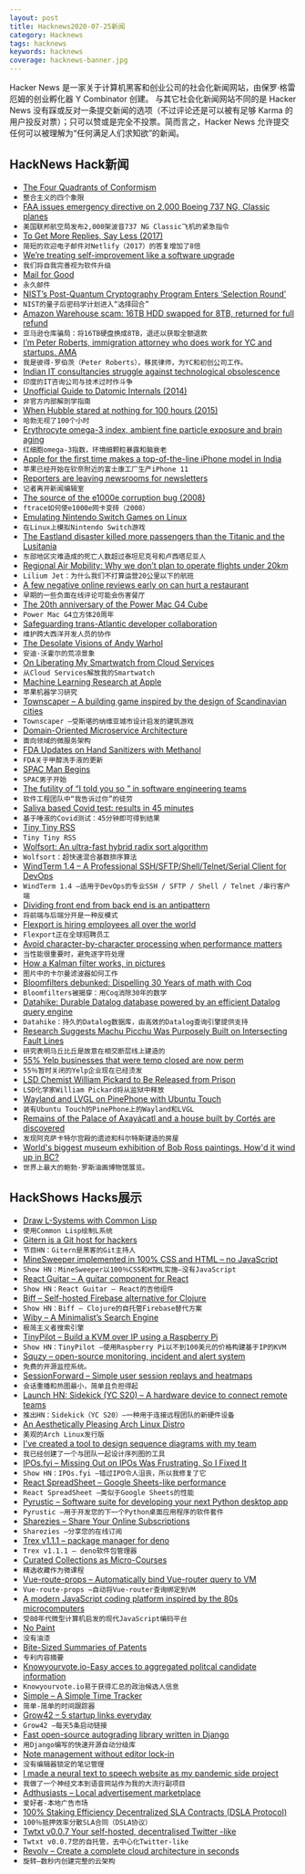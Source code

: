 ```yaml
---
layout: post
title: Hacknews2020-07-25新闻
category: Hacknews
tags: hacknews
keywords: hacknews
coverage: hacknews-banner.jpg
---
```


Hacker News 是一家关于计算机黑客和创业公司的社会化新闻网站，由保罗·格雷厄姆的创业孵化器 Y Combinator 创建。
与其它社会化新闻网站不同的是 Hacker News 没有踩或反对一条提交新闻的选项（不过评论还是可以被有足够 Karma 的用户投反对票）；只可以赞或是完全不投票。简而言之，Hacker News 允许提交任何可以被理解为“任何满足人们求知欲”的新闻。

## HackNews Hack新闻


- [The Four Quadrants of Conformism](http://paulgraham.com/conformism.html)
- `整合主义的四个象限`
- [FAA issues emergency directive on 2,000 Boeing 737 NG, Classic planes](https://www.reuters.com/article/us-boeing-737ng/faa-issues-emergency-directive-on-2000-boeing-737-ng-classic-planes-idUSKCN24P1KS)
- `美国联邦航空局发布2,000架波音737 NG Classic飞机的紧急指令`
- [To Get More Replies, Say Less (2017)](https://www.gkogan.co/blog/increase-reply-rates/)
- `简短的欢迎电子邮件对Netlify（2017）的答复增加了8倍`
- [We’re treating self-improvement like a software upgrade](https://medium.com/team-human/were-treating-self-improvement-like-a-software-upgrade-b25a8e3a80c6)
- `我们将自我完善视为软件升级`
- [Mail for Good](https://github.com/freeCodeCamp/mail-for-good/tree/heroku/stable)
- `永久邮件`
- [NIST’s Post-Quantum Cryptography Program Enters ‘Selection Round’](https://www.nist.gov/news-events/news/2020/07/nists-post-quantum-cryptography-program-enters-selection-round)
- `NIST的量子后密码学计划进入“选择回合”`
- [Amazon Warehouse scam: 16TB HDD swapped for 8TB, returned for full refund](https://twitter.com/BlissWallpaper/status/1286419567783432193)
- `亚马逊仓库骗局：将16TB硬盘换成8TB，退还以获取全额退款`
- [I’m Peter Roberts, immigration attorney who does work for YC and startups. AMA](item?id=23940345)
- `我是彼得·罗伯茨（Peter Roberts），移民律师，为YC和初创公司工作。`
- [Indian IT consultancies struggle against technological obsolescence](https://www.economist.com/business/2020/07/23/indian-it-consultancies-struggle-against-technological-obsolescence)
- `印度的IT咨询公司与技术过时作斗争`
- [Unofficial Guide to Datomic Internals (2014)](https://tonsky.me/blog/unofficial-guide-to-datomic-internals/)
- `非官方内部解剖学指南`
- [When Hubble stared at nothing for 100 hours (2015)](https://www.nationalgeographic.com/science/phenomena/2015/04/24/when-hubble-stared-at-nothing-for-100-hours/)
- `哈勃无视了100个小时`
- [Erythrocyte omega-3 index, ambient fine particle exposure and brain aging](https://n.neurology.org/content/early/2020/07/15/WNL.0000000000010074)
- `红细胞omega-3指数，环境细颗粒暴露和脑衰老`
- [Apple for the first time makes a top-of-the-line iPhone model in India](https://m.economictimes.com/tech/hardware/the-i-in-iphone-11-now-stands-for-india-made/articleshow/77135725.cms)
- `苹果已经开始在钦奈附近的富士康工厂生产iPhone 11`
- [Reporters are leaving newsrooms for newsletters](https://www.washingtonpost.com/business/2020/07/24/substack-email-newsletter-journalism/)
- `记者离开新闻编辑室`
- [The source of the e1000e corruption bug (2008)](https://lwn.net/Articles/304105/)
- `ftrace如何使e1000e网卡变砖（2008）`
- [Emulating Nintendo Switch Games on Linux](https://boilingsteam.com/emulating-nintendo-switch-games-on-linux/)
- `在Linux上模拟Nintendo Switch游戏`
- [The Eastland disaster killed more passengers than the Titanic and the Lusitania](https://www.smithsonianmag.com/history/eastland-disaster-killed-more-passengers-titanic-and-lusitania-why-has-it-been-forgotten-180953146/)
- `东部地区灾难造成的死亡人数超过泰坦尼克号和卢西塔尼亚人`
- [Regional Air Mobility: Why we don’t plan to operate flights under 20km](https://lilium.com/newsroom-detail/why-regional-air-mobility)
- `Lilium Jet：为什么我们不打算运营20公里以下的航班`
- [A few negative online reviews early on can hurt a restaurant](https://news.osu.edu/how-a-few-negative-online-reviews-early-on-can-hurt-a-restaurant/)
- `早期的一些负面在线评论可能会伤害餐厅`
- [The 20th anniversary of the Power Mac G4 Cube](https://www.wired.com/story/20-years-ago-steve-jobs-built-the-coolest-computer-ever-it-bombed/)
- `Power Mac G4立方体20周年`
- [Safeguarding trans-Atlantic developer collaboration](https://github.blog/2020-07-23-safeguarding-trans-atlantic-developer-collaboration/)
- `维护跨大西洋开发人员的协作`
- [The Desolate Visions of Andy Warhol](https://newrepublic.com/article/158587/desolate-visions-andy-warhol)
- `安迪·沃霍尔的荒凉景象`
- [On Liberating My Smartwatch from Cloud Services](https://www.bunniestudios.com/blog/?p=5863)
- `从Cloud Services解放我的Smartwatch`
- [Machine Learning Research at Apple](https://machinelearning.apple.com)
- `苹果机器学习研究`
- [Townscaper – A building game inspired by the design of Scandinavian cities](https://www.bloomberg.com/news/articles/2020-07-24/the-video-game-where-you-build-an-empty-town)
- `Townscaper –受斯堪的纳维亚城市设计启发的建筑游戏`
- [Domain-Oriented Microservice Architecture](https://eng.uber.com/microservice-architecture/)
- `面向领域的微服务架构`
- [FDA Updates on Hand Sanitizers with Methanol](https://www.fda.gov/drugs/drug-safety-and-availability/fda-updates-hand-sanitizers-methanol)
- `FDA关于甲醇洗手液的更新`
- [SPAC Man Begins](https://alexdanco.com/2020/07/24/spac-man-begins/)
- `SPAC男子开始`
- [The futility of “I told you so ” in software engineering teams](https://humza.sh/2020/07/24/the-futility-of-i-told-you-so.html)
- `软件工程团队中“我告诉过你”的徒劳`
- [Saliva based Covid test: results in 45 minutes](https://www.colorado.edu/today/2020/07/22/new-covid-19-test-returns-results-45-minutes-without-nasal-swab)
- `基于唾液的Covid测试：45分钟即可得到结果`
- [Tiny Tiny RSS](https://tt-rss.org/)
- `Tiny Tiny RSS`
- [Wolfsort: An ultra-fast hybrid radix sort algorithm](https://github.com/scandum/wolfsort)
- `Wolfsort：超快速混合基数排序算法`
- [WindTerm 1.4 – A Professional SSH/SFTP/Shell/Telnet/Serial Client for DevOps](https://github.com/kingToolbox/WindTerm)
- `WindTerm 1.4 –适用于DevOps的专业SSH / SFTP / Shell / Telnet /串行客户端`
- [Dividing front end from back end is an antipattern](https://www.thoughtworks.com/insights/blog/dividing-frontend-backend-antipattern)
- `将前端与后端分开是一种反模式`
- [Flexport is hiring employees all over the world](https://www.flexport.com/careers)
- `Flexport正在全球招聘员工`
- [Avoid character-by-character processing when performance matters](https://lemire.me/blog/2020/07/21/avoid-character-by-character-processing-when-performance-matters/)
- `当性能很重要时，避免逐字符处理`
- [How a Kalman filter works, in pictures](https://www.bzarg.com/p/how-a-kalman-filter-works-in-pictures/)
- `图片中的卡尔曼滤波器如何工作`
- [Bloomfilters debunked: Dispelling 30 Years of math with Coq](https://gopiandcode.uk/logs/log-bloomfilters-debunked.html)
- `Bloomfilters被揭穿：用Coq消除30年的数学`
- [Datahike: Durable Datalog database powered by an efficient Datalog query engine](https://github.com/replikativ/datahike)
- `Datahike：持久的Datalog数据库，由高效的Datalog查询引擎提供支持`
- [Research Suggests Machu Picchu Was Purposely Built on Intersecting Fault Lines](https://www.smithsonianmag.com/smart-news/machu-picchu-was-purposely-built-top-intersecting-fault-lines-180973216/)
- `研究表明马丘比丘是故意在相交断层线上建造的`
- [55% Yelp businesses that were temp closed are now perm](https://www.washingtonpost.com/business/2020/07/23/permanent-business-closures-yelp/)
- `55％暂时关闭的Yelp企业现在已经烫发`
- [LSD Chemist William Pickard to Be Released from Prison](https://www.psymposia.com/magazine/william-leonard-pickard-lsd/)
- `LSD化学家William Pickard将从监狱中释放`
- [Wayland and LVGL on PinePhone with Ubuntu Touch](https://lupyuen.github.io/pinetime-rust-mynewt/articles/wayland)
- `装有Ubuntu Touch的PinePhone上的Wayland和LVGL`
- [Remains of the Palace of Axayácatl and a house built by Cortés are discovered](https://www.inah.gob.mx/boletines/9259-remains-of-the-palace-of-axayacatl-and-a-house-built-by-order-of-cortes-are-discovered-in-monte-de-piedad-building)
- `发现阿克萨卡特尔宫殿的遗迹和科尔特斯建造的房屋`
- [World's biggest museum exhibition of Bob Ross paintings. How'd it wind up in BC?](https://www.cbc.ca/arts/it-s-the-world-s-biggest-museum-exhibition-of-bob-ross-paintings-so-how-d-it-wind-up-in-b-c-1.5659949)
- `世界上最大的鲍勃·罗斯油画博物馆展览。`


## HackShows Hacks展示

- [ Draw L-Systems with Common Lisp](https://github.com/FdelMazo/cl-aristid)
- `使用Common Lisp绘制L系统`
- [ Gitern is a Git host for hackers](https://gitern.com)
- `节目HN：Gitern是黑客的Git主持人`
- [ MineSweeper implemented in 100% CSS and HTML – no JavaScript](https://github.com/propjockey/css-sweeper#readme)
- `Show HN：MineSweeper以100％CSS和HTML实施–没有JavaScript`
- [ React Guitar – A guitar component for React](https://react-guitar.com)
- `Show HN：React Guitar – React的吉他组件`
- [ Biff – Self-hosted Firebase alternative for Clojure](https://findka.com/biff/)
- `Show HN：Biff – Clojure的自托管Firebase替代方案`
- [ Wiby – A Minimalist’s Search Engine](http://wiby.org)
- `极简主义者搜索引擎`
- [ TinyPilot – Build a KVM over IP using a Raspberry Pi](https://mtlynch.io/tinypilot/)
- `Show HN：TinyPilot –使用Raspberry Pi以不到100美元的价格构建基于IP的KVM`
- [ Squzy – open-source monitoring, incident and alert system](https://github.com/squzy/squzy)
- `免费的开源监控系统。 `
- [ SessionForward – Simple user session replays and heatmaps](https://www.sessionforward.com/)
- `会话重播和热图最小，简单且负担得起`
- [Launch HN: Sidekick (YC S20) – A hardware device to connect remote teams](item?id=23928666)
- `推出HN：Sidekick（YC S20）–一种用于连接远程团队的新硬件设备`
- [ An Aesthetically Pleasing Arch Linux Distro](https://archcraft-os.github.io/)
- `美观的Arch Linux发行版`
- [ I've created a tool to design sequence diagrams with my team](https://diagrams.menduz.com)
- `我已经创建了一个与团队一起设计序列图的工具`
- [ IPOs.fyi – Missing Out on IPOs Was Frustrating, So I Fixed It](https://ipos.fyi)
- `Show HN：IPOs.fyi –错过IPO令人沮丧，所以我修复了它`
- [ React SpreadSheet – Google Sheets-like performance](http://rowsncolumns.app)
- `React SpreadSheet –类似于Google Sheets的性能`
- [ Pyrustic – Software suite for developing your next Python desktop app](https://pyrustic.github.io)
- `Pyrustic –用于开发您的下一个Python桌面应用程序的软件套件`
- [ Sharezies – Share Your Online Subscriptions](https://apps.apple.com/tt/app/sharezies/id1507725958)
- `Sharezies –分享您的在线订阅`
- [ Trex v1.1.1 – package manager for deno](item?id=23934755)
- `Trex v1.1.1 – deno软件包管理器`
- [ Curated Collections as Micro-Courses](https://www.recollec.com/)
- `精选收藏作为微课程`
- [ Vue-route-props – Automatically bind Vue-router query to VM](https://github.com/iendeavor/vue-route-props#vue-route-props)
- `Vue-route-props –自动将Vue-router查询绑定到VM`
- [ A modern JavaScript coding platform inspired by the 80s microcomputers](https://codeguppy.com)
- `受80年代微型计算机启发的现代JavaScript编码平台`
- [ No Paint](item?id=23934292)
- `没有油漆`
- [ Bite-Sized Summaries of Patents](item?id=23935626)
- `专利内容摘要`
- [ Knowyourvote.io-Easy acces to aggregated politcal candidate information](https://knowyourvote.io/)
- `Knowyourvote.io易于获得汇总的政治候选人信息`
- [ Simple – A Simple Time Tracker](https://simple-tracker.com)
- `简单-简单的时间跟踪器`
- [ Grow42 – 5 startup links everyday](https://grow42.com/)
- `Grow42 –每天5条启动链接`
- [ Fast open-source autograding library written in Django](https://github.com/arthtyagi/judge/)
- `用Django编写的快速开源自动分级库`
- [ Note management without editor lock-in](https://github.com/brokensandals/notesdir)
- `没有编辑器锁定的笔记管理`
- [ I made a neural text to speech website as my pandemic side project](https://vo.codes)
- `我做了一个神经文本到语音网站作为我的大流行副项目`
- [ Adthusiasts – Local advertisement marketplace](https://www.adthusiasts.com/)
- `爱好者-本地广告市场`
- [ 100% Staking Efficiency Decentralized SLA Contracts (DSLA Protocol)](https://blog.stacktical.com/reporting/2020/07/24/dsla-protocol-incentivized-beta-test.html)
- `100％抵押效率分散SLA合同（DSLA协议）`
- [ Twtxt v0.0.7 Your self-hosted, decentralised Twitter -like](https://github.com/prologic/twtxt/releases/tag/0.0.7)
- `Twtxt v0.0.7您的自托管，去中心化Twitter-like`
- [ Revolv – Create a complete cloud architecture in seconds](https://getrevolv.com)
- `旋转–数秒内创建完整的云架构`

